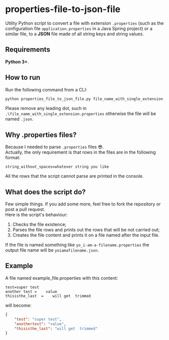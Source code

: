 # properties-file-to-json-file

Utility Python script to convert a file with extension `.properties` (such as the configuration file `application.properties` in a Java Spring project) or a similar file, to a **JSON** file made of all string keys and string values.

## Requirements
**Python 3+**.

## How to run
Run the following command from a CLI:
```bash
python properties_file_to_json_file.py file_name_with_single_extension.properties
```
Please remove any leading dot, such in `.\file_name_with_single_extension.properties` otherwise the file will be named `.json`.

## Why .properties files?
Because I needed to parse `.properties` files 😎.  
Actually, the only requirement is that rows in the files are in the following format:
```
string_without_spaces=whatever string you like
```
All the rows that the script cannot parse are printed in the console.

## What does the script do?
Few simple things. If you add some more, feel free to fork the repository or post a pull request.  
Here is the script's behaviour:

1. Checks the file existence;
2. Parses the file rows and prints out the rows that will be not carried out;
3. Creates the file content and prints it on a file named after the input file.

If the file is named something like `yo_i-am-a-filename.properties` the output file name will be `yoiamafilename.json`.

## Example
A file named example_file.properties with this content:
```
test=super test
another test =    value
thisisthe_last  =    will get  trimmed     
```
will become:
```json
{
    "test": "super test",
    "anothertest": "value",
    "thisisthe_last": "will get  trimmed"
}
```